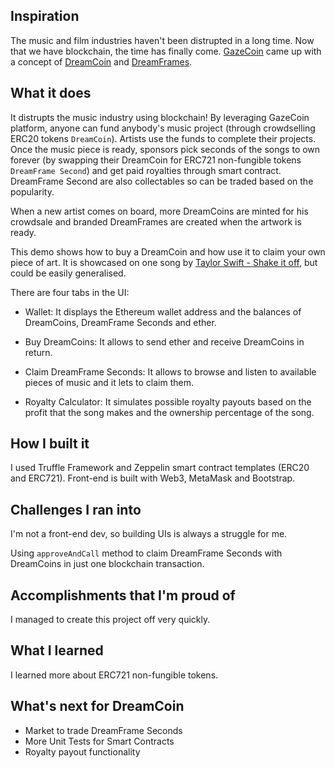 ## Inspiration

The music and film industries haven't been distrupted in a long time. Now that we have blockchain, the time has finally come. [GazeCoin](https://www.gazecoin.io/) came up with a concept of [DreamCoin](https://dreamcoin.io) and [DreamFrames](https://dreamcoin.io/dream-frames/).

## What it does

It distrupts the music industry using blockchain! By leveraging GazeCoin platform, anyone can fund anybody's music project (through crowdselling ERC20 tokens `DreamCoin`). Artists use the funds to complete their projects. Once the music piece is ready, sponsors pick seconds of the songs to own forever (by swapping their DreamCoin for ERC721 non-fungible tokens `DreamFrame Second`) and get paid royalties through smart contract. DreamFrame Second are also collectables so can be traded based on the popularity.

When a new artist comes on board, more DreamCoins are minted for his crowdsale and branded DreamFrames are created when the artwork is ready.

This demo shows how to buy a DreamCoin and how use it to claim your own piece of art. It is showcased on one song by [Taylor Swift - Shake it off](https://en.wikipedia.org/wiki/Shake_It_Off), but could be easily generalised.

There are four tabs in the UI:

* Wallet:
It displays the Ethereum wallet address and the balances of DreamCoins, DreamFrame Seconds and ether.

* Buy DreamCoins:
It allows to send ether and receive DreamCoins in return.

* Claim DreamFrame Seconds:
It allows to browse and listen to available pieces of music and it lets to claim them.

* Royalty Calculator:
It simulates possible royalty payouts based on the profit that the song makes and the ownership percentage of the song.


## How I built it

I used Truffle Framework and Zeppelin smart contract templates (ERC20 and ERC721). Front-end is built with Web3, MetaMask and Bootstrap.

## Challenges I ran into

I'm not a front-end dev, so building UIs is always a struggle for me.

Using `approveAndCall` method to claim DreamFrame Seconds with DreamCoins in just one blockchain transaction.

## Accomplishments that I'm proud of

I managed to create this project off very quickly.

## What I learned

I learned more about ERC721 non-fungible tokens.

## What's next for DreamCoin

* Market to trade DreamFrame Seconds
* More Unit Tests for Smart Contracts
* Royalty payout functionality
